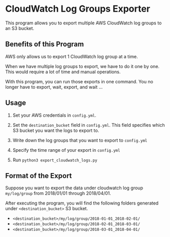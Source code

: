 # CloudWatch Log Groups Exporter

This program allows you to export multiple AWS CloudWatch log groups to an S3 bucket.


## Benefits of this Program

AWS only allows us to export 1 CloudWatch log group at a time. 

When we have multiple log groups to export, we have to do it one by one. This would require a lot of time and manual operations.

With this program, you can run those exports in one command. You no longer have to export, wait, export, and wait ...


## Usage

1. Set your AWS credentials in `config.yml`.

2. Set the `destination_bucket` field in `config.yml`. This field specifies which S3 bucket you want the logs to export to. 

3. Write down the log groups that you want to export to `config.yml`

4. Specify the time range of your export in `config.yml`

5. Run `python3 export_cloudwatch_logs.py`


## Format of the Export

Suppose you want to export the data under cloudwatch log group `my/log/group` from 2018/01/01 through 2018/04/01.

After executing the program, you will find the following folders generated under `<destination_bucket>` S3 bucket.

* `<destination_bucket>/my/log/group/2018-01-01_2018-02-01/`
* `<destination_bucket>/my/log/group/2018-02-01_2018-03-01/`
* `<destination_bucket>/my/log/group/2018-03-01_2018-04-01/`